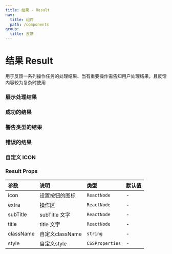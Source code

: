 ```yaml
---
title: 结果 - Result
nav:
  title: 组件
  path: /components
group:
  title: 反馈
---
```


# 结果 Result

用于反馈一系列操作任务的处理结果、当有重要操作需告知用户处理结果，且反馈内容较为复杂时使用

### 展示处理结果

<code src="./demos/basic.tsx"></code>

### 成功的结果

<code src="./demos/success.tsx"></code>

### 警告类型的结果

<code src="./demos/warning.tsx"></code>

### 错误的结果

<code src="./demos/error.tsx"></code>

<!-- ### 403

- 你没有此页面的访问权限

<code src="./demos/403.tsx"></code>

### 404

此页面未找到

<code src="./demos/404.tsx"></code>

### 500

服务器发生了错误

<code src="./demos/500.tsx"></code> -->

### 自定义 ICON

<code src="./demos/icon.tsx"></code>

### Result Props

| 参数 | 说明 | 类型 | 默认值 |
| :--- | :--- | :--- | :----- |
| icon      | 设置按钮的图标 | `ReactNode`  | -      |
| extra      | 操作区 | `ReactNode`  | -      |
| subTitle      | subTitle 文字 | `ReactNode`  | -      |
| title      | title 文字 | `ReactNode`  | -      |
| className      | 自定义className | `string`  | -      |
| style      | 自定义style | `CSSProperties`  | -      |


###

